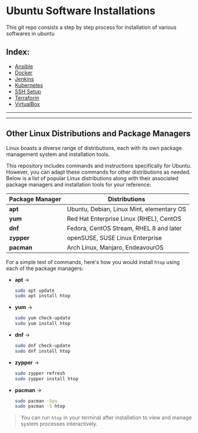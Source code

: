 # Ubuntu Software Installations

This git repo consists a step by step process for installation of various softwares in ubuntu

## Index: 
 - [Ansible](ansible.md)
 - [Docker](docker.md)
 - [Jenkins](jenkins.md)
 - [Kubernetes](kubernetes.md)
 - [SSH Setup](ssh-setup.md)
 - [Terraform](terraform.md)
 - [VirtualBox](virtualbox.md)

---
---

## Other Linux Distributions and Package Managers

Linux boasts a diverse range of distributions, each with its own package management system and installation tools.

This repository includes commands and instructions specifically for Ubuntu. However, you can adapt these commands for other distributions as needed. Below is a list of popular Linux distributions along with their associated package managers and installation tools for your reference:


| **Package Manager** | **Distributions**                                  |
|---------------------|----------------------------------------------------|
| **apt**             | Ubuntu, Debian, Linux Mint, elementary OS          |
| **yum**             | Red Hat Enterprise Linux (RHEL), CentOS            |
| **dnf**             | Fedora, CentOS Stream, RHEL 8 and later            |
| **zypper**          | openSUSE, SUSE Linux Enterprise                    |
| **pacman**          | Arch Linux, Manjaro, EndeavourOS                   |


For a simple test of commands, here's how you would install `htop` using each of the package managers:

- **apt** -> 
  ```bash
  sudo apt update
  sudo apt install htop
  ```

- **yum** -> 
  ```bash
  sudo yum check-update
  sudo yum install htop
  ```

- **dnf** -> 
  ```bash
  sudo dnf check-update
  sudo dnf install htop
  ```

- **zypper** -> 
  ```bash
  sudo zypper refresh
  sudo zypper install htop
  ```

- **pacman** -> 
  ```bash
  sudo pacman -Syu
  sudo pacman -S htop
  ```

> You can run `htop` in your terminal after installation to view and manage system processes interactively.